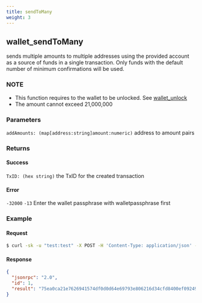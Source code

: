 ```yaml
---
title: sendToMany 
weight: 3
---
```


## wallet_sendToMany
sends multiple amounts to multiple addresses using the provided account as a source of funds in a single transaction.  Only funds with the default number of minimum confirmations will be used.

### NOTE
* This function requires to the wallet to be unlocked.  See [wallet_unlock](../wallet_unlock/)
* The amount cannot exceed 21,000,000

### Parameters
`addAmounts: (map[address:string]amount:numeric)`  address to amount pairs

### Returns
#### Success
`TxID: (hex string)` the TxID for the created transaction

#### Error 
 `-32000` 
    `-13` Enter the wallet passphrase with walletpassphrase first


### Example
#### Request
```sh
$ curl -sk -u "test:test" -X POST -H 'Content-Type: application/json' --data '{"jsonrpc":"1.0","method":"wallet_sendToMany","params":[{"TmVLfSPy3NZY1uDjJka92hqpPJR9k2XztQb":0.9, "TmR1kwdfb6pyQRNoJJMU2M62qEqJzqXPNBw":0.99}, "MEER" ],"id":1}' http://127.0.0.1:8130/api |jq .

```

#### Response
```json
{
  "jsonrpc": "2.0",
  "id": 1,
  "result": "75ea0ca21e7626941574df0d0d64e69793e806216d34cfd8400ef09249fc44c7"
}
```